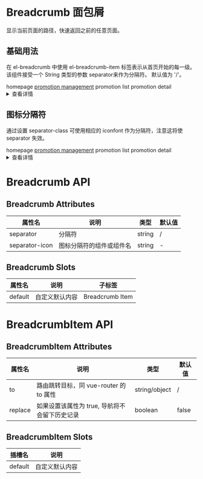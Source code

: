 # Breadcrumb 面包屑
显示当前页面的路径，快速返回之前的任意页面。

## 基础用法
在 el-breadcrumb 中使用 el-breadcrumb-item 标签表示从首页开始的每一级。 该组件接受一个 String 类型的参数 separator来作为分隔符。 默认值为 '/'。

<div class="example">
  <vi-breadcrumb separator="/">
    <vi-breadcrumb-item :to="{ path: '/' }">homepage</vi-breadcrumb-item>
    <vi-breadcrumb-item
      ><a href="/">promotion management</a></vi-breadcrumb-item
    >
    <vi-breadcrumb-item>promotion list</vi-breadcrumb-item>
    <vi-breadcrumb-item>promotion detail</vi-breadcrumb-item>
  </vi-breadcrumb>
</div>

<details>
<summary>查看详情</summary>

``` vue
<template>
  <vi-breadcrumb separator="/">
    <vi-breadcrumb-item :to="{ path: '/' }">homepage</vi-breadcrumb-item>
    <vi-breadcrumb-item
      ><a href="/">promotion management</a></vi-breadcrumb-item
    >
    <vi-breadcrumb-item>promotion list</vi-breadcrumb-item>
    <vi-breadcrumb-item>promotion detail</vi-breadcrumb-item>
  </vi-breadcrumb>
</template>
```
</details>


## 图标分隔符
通过设置 separator-class 可使用相应的 iconfont 作为分隔符，注意这将使 separator 失效。

<div class="example">
  <vi-breadcrumb separator-icon="right">
    <vi-breadcrumb-item :to="{ path: '/' }">homepage</vi-breadcrumb-item>
    <vi-breadcrumb-item
      ><a href="/">promotion management</a></vi-breadcrumb-item
    >
    <vi-breadcrumb-item>promotion list</vi-breadcrumb-item>
    <vi-breadcrumb-item>promotion detail</vi-breadcrumb-item>
  </vi-breadcrumb>
</div>

<details>
<summary>查看详情</summary>

``` vue
<template>
  <vi-breadcrumb separator-icon="right">
    <vi-breadcrumb-item :to="{ path: '/' }">homepage</vi-breadcrumb-item>
    <vi-breadcrumb-item
      ><a href="/">promotion management</a></vi-breadcrumb-item
    >
    <vi-breadcrumb-item>promotion list</vi-breadcrumb-item>
    <vi-breadcrumb-item>promotion detail</vi-breadcrumb-item>
  </vi-breadcrumb>
</template>
```
</details>


# Breadcrumb API

## Breadcrumb Attributes
| 属性名 |	说明 |	类型 |	默认值 |
|--------|-------|------|---------|
| separator |	分隔符 | string | / |
| separator-icon | 图标分隔符的组件或组件名 | string | - |

## Breadcrumb Slots
| 属性名 |	说明 |	子标签|
|--------|-------|------|
| default |	自定义默认内容	 | Breadcrumb Item |

# BreadcrumbItem API
## BreadcrumbItem Attributes

| 属性名 |	说明 |	类型 |	默认值 |
|--------|-------|------|---------|
| to |	路由跳转目标，同 vue-router 的 to 属性 | string/object | / |
| replace | 如果设置该属性为 true, 导航将不会留下历史记录 | boolean | false |

## BreadcrumbItem Slots
| 插槽名 | 说明 |
|--------|------|
| default | 自定义默认内容 |
